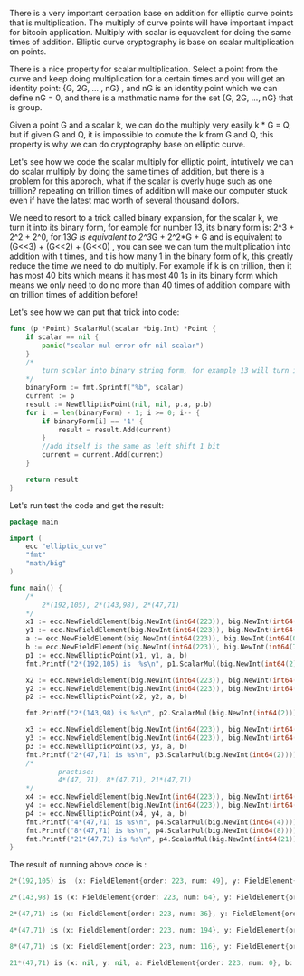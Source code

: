 There is a very important oerpation base on addition for elliptic curve points that is multiplication. The multiply of curve points will have important impact for
bitcoin application. Multiply with scalar is equavalent for doing the same times of addition. Elliptic curve cryptography is base on scalar multiplication on points.

There is a nice property for scalar multiplication. Select a point from the curve and keep doing multiplication for a certain times and you will get an identity point:
{G, 2G, ... , nG} , and nG is an identity point which we can define nG = 0, and there is a mathmatic name for the set {G, 2G, ..., nG} that is group.

Given a point G and a scalar k, we can do the multiply very easily k * G = Q, but if given G and Q, it is impossible to comute the k from G and Q,
this property is why we can do cryptography base on elliptic curve.

Let's see how we code the scalar multiply for elliptic point, intutively we can do scalar multiply by doing the same times of addition, but there is a problem for this
approch, what if the scalar is overly huge such as one trillion? repeating on trillion times of addition will make our computer stuck even if have the latest mac worth
of several thousand dollors.

We need to resort to a trick called binary expansion, for the scalar k, we turn it into its binary form, for eample for number 13, its binary form is:
2^3 + 2^2 + 2^0, for 13*G is equivalent to 2^3*G + 2^2*G + G and is equivalent to (G<<3) + (G<<2) + (G<<0) , you can see we can turn the multiplication into addition
with t times, and t is how many 1 in the binary form of k, this greatly reduce the time we need to do multiply. For example if k is on trillion, then it has most 40 bits
which means it has most 40 1s in its binary form which means we only need to do no more than 40 times of addition compare with on trillion times of addition before!

Let's see how we can put that trick into code:
```go
func (p *Point) ScalarMul(scalar *big.Int) *Point {
	if scalar == nil {
		panic("scalar mul error ofr nil scalar")
	}
	/*
		turn scalar into binary string form, for example 13 will turn into "1101"
	*/
	binaryForm := fmt.Sprintf("%b", scalar)
	current := p
	result := NewEllipticPoint(nil, nil, p.a, p.b)
	for i := len(binaryForm) - 1; i >= 0; i-- {
		if binaryForm[i] == '1' {
			result = result.Add(current)
		}
		//add itself is the same as left shift 1 bit
		current = current.Add(current)
	}

	return result
}
```
Let's run test the code and get the result:
```go
package main

import (
	ecc "elliptic_curve"
	"fmt"
	"math/big"
)

func main() {
	/*
		2*(192,105), 2*(143,98), 2*(47,71)
	*/
	x1 := ecc.NewFieldElement(big.NewInt(int64(223)), big.NewInt(int64(192)))
	y1 := ecc.NewFieldElement(big.NewInt(int64(223)), big.NewInt(int64(105)))
	a := ecc.NewFieldElement(big.NewInt(int64(223)), big.NewInt(int64(0)))
	b := ecc.NewFieldElement(big.NewInt(int64(223)), big.NewInt(int64(7)))
	p1 := ecc.NewEllipticPoint(x1, y1, a, b)
	fmt.Printf("2*(192,105) is  %s\n", p1.ScalarMul(big.NewInt(int64(2))))

	x2 := ecc.NewFieldElement(big.NewInt(int64(223)), big.NewInt(int64(143)))
	y2 := ecc.NewFieldElement(big.NewInt(int64(223)), big.NewInt(int64(98)))
	p2 := ecc.NewEllipticPoint(x2, y2, a, b)

	fmt.Printf("2*(143,98) is %s\n", p2.ScalarMul(big.NewInt(int64(2))))

	x3 := ecc.NewFieldElement(big.NewInt(int64(223)), big.NewInt(int64(47)))
	y3 := ecc.NewFieldElement(big.NewInt(int64(223)), big.NewInt(int64(71)))
	p3 := ecc.NewEllipticPoint(x3, y3, a, b)
	fmt.Printf("2*(47,71) is %s\n", p3.ScalarMul(big.NewInt(int64(2))))
	/*
		    practise:
			4*(47, 71), 8*(47,71), 21*(47,71)
	*/
	x4 := ecc.NewFieldElement(big.NewInt(int64(223)), big.NewInt(int64(47)))
	y4 := ecc.NewFieldElement(big.NewInt(int64(223)), big.NewInt(int64(71)))
	p4 := ecc.NewEllipticPoint(x4, y4, a, b)
	fmt.Printf("4*(47,71) is %s\n", p4.ScalarMul(big.NewInt(int64(4))))
	fmt.Printf("8*(47,71) is %s\n", p4.ScalarMul(big.NewInt(int64(8))))
	fmt.Printf("21*(47,71) is %s\n", p4.ScalarMul(big.NewInt(int64(21))))
}
```
The result of running above code is :
```go
2*(192,105) is  (x: FieldElement{order: 223, num: 49}, y: FieldElement{order: 223, num: 71}, a: FieldElement{order: 223, num: 0}, b: FieldElement{order: 223, num: 7})

2*(143,98) is (x: FieldElement{order: 223, num: 64}, y: FieldElement{order: 223, num: 168}, a: FieldElement{order: 223, num: 0}, b: FieldElement{order: 223, num: 7})

2*(47,71) is (x: FieldElement{order: 223, num: 36}, y: FieldElement{order: 223, num: 111}, a: FieldElement{order: 223, num: 0}, b: FieldElement{order: 223, num: 7})

4*(47,71) is (x: FieldElement{order: 223, num: 194}, y: FieldElement{order: 223, num: 51}, a: FieldElement{order: 223, num: 0}, b: FieldElement{order: 223, num: 7})

8*(47,71) is (x: FieldElement{order: 223, num: 116}, y: FieldElement{order: 223, num: 55}, a: FieldElement{order: 223, num: 0}, b: FieldElement{order: 223, num: 7})

21*(47,71) is (x: nil, y: nil, a: FieldElement{order: 223, num: 0}, b: FieldElement{order: 223, num: 7})

```

